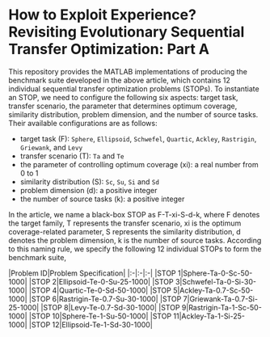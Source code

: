 # How to Exploit Experience? Revisiting Evolutionary Sequential Transfer Optimization: Part A

This repository provides the MATLAB implementations of producing the benchmark suite developed in the above article, which contains 12 individual sequential transfer optimization problems (STOPs). To instantiate an STOP, we need to configure the following six aspects: target task, transfer scenario, the parameter that determines optimum coverage, similarity distribution, problem dimension, and the number of source tasks. Their available configurations are as follows:

* target task (F): `Sphere`, `Ellipsoid`, `Schwefel`, `Quartic`, `Ackley`, `Rastrigin`, `Griewank`, and `Levy`
* transfer scenario (T): `Ta` and `Te`
* the parameter of controlling optimum coverage (xi): a real number from 0 to 1
* similarity distribution (S): `Sc`, `Su`, `Si` and `Sd`
* problem dimension (d): a positive integer
* the number of source tasks (k): a positive integer

In the article, we name a black-box STOP as F-T-xi-S-d-k, where F denotes the target family, T represents the transfer scenario, xi is the optimum coverage-related parameter, S represents the similarity distribution, d denotes the problem dimension, k is the number of source tasks. According to this naming rule, we specify the following 12 individual STOPs to form the benchmark suite,

|Problem ID|Problem Specification|
|:-|:-|:-|
|STOP 1|Sphere-Ta-0-Sc-50-1000|
|STOP 2|Ellipsoid-Te-0-Su-25-1000|
|STOP 3|Schwefel-Ta-0-Si-30-1000|
|STOP 4|Quartic-Te-0-Sd-50-1000|
|STOP 5|Ackley-Ta-0.7-Sc-50-1000|
|STOP 6|Rastrigin-Te-0.7-Su-30-1000|
|STOP 7|Griewank-Ta-0.7-Si-25-1000|
|STOP 8|Levy-Te-0.7-Sd-30-1000|
|STOP 9|Rastrigin-Ta-1-Sc-50-1000|
|STOP 10|Sphere-Te-1-Su-50-1000|
|STOP 11|Ackley-Ta-1-Si-25-1000|
|STOP 12|Ellipsoid-Te-1-Sd-30-1000|
